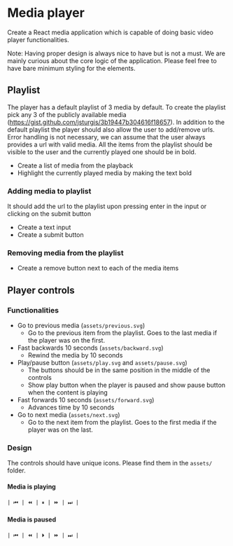# Media player
Create a React media application which is capable of doing basic video player functionalities. 

Note: Having proper design is always nice to have but is not a must. We are mainly curious about the core logic of the application. Please feel free to have bare minimum styling for the elements.

## Playlist
The player has a default playlist of 3 media by default. To create the playlist pick any 3 of the publicly available media (https://gist.github.com/jsturgis/3b19447b304616f18657). 
In addition to the default playlist the player should also allow the user to add/remove urls. Error handling is not necessary, we can assume that the user always provides a url with valid media. All the items from the playlist should be visible to the user and the currently played one should be in bold.
- Create a list of media from the playback
- Highlight the currently played media by making the text bold

### Adding media to playlist
It should add the url to the playlist upon pressing enter in the input or clicking on the submit button
- Create a text input
- Create a submit button

### Removing media from the playlist
- Create a remove button next to each of the media items

## Player controls
### Functionalities
- Go to previous media (`assets/previous.svg`)
  - Go to the previous item from the playlist. Goes to the last media if the player was on the first.
- Fast backwards 10 seconds (`assets/backward.svg`)
  - Rewind the media by 10 seconds
- Play/pause button (`assets/play.svg` and `assets/pause.svg`)
  - The buttons should be in the same position in the middle of the controls
  - Show play button when the player is paused and show pause button when the content is playing
- Fast forwards 10 seconds (`assets/forward.svg`)
  - Advances time by 10 seconds
- Go to next media (`assets/next.svg`)
  - Go to the next item from the playlist. Goes to the first media if the player was on the last.

### Design
The controls should have unique icons. Please find them in the `assets/` folder.

#### Media is playing
```
| ⏮ | ⏪ | ⏸ | ⏩ | ⏭ |
```
#### Media is paused
```
| ⏮ | ⏪ | ⏵ | ⏩ | ⏭ |
```
